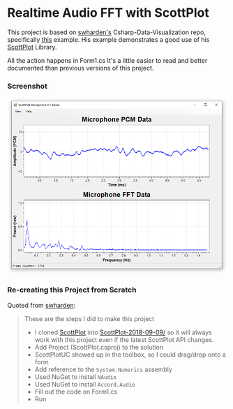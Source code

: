 # Realtime Audio FFT with ScottPlot

This project is based on [swharden's](https://github.com/swharden) Csharp-Data-Visualization repo, specifically [this](https://github.com/swharden/Csharp-Data-Visualization/tree/master/projects/18-09-19_microphone_FFT_revisited) example. His example demonstrates a good use of his [ScottPlot](https://github.com/swharden/ScottPlot) Library.

All the action happens in Form1.cs It's a little easier to read and better documented than previous versions of this project.

### Screenshot
![](screenshot.png)

### Re-creating this Project from Scratch
Quoted from [swharden](https://github.com/swharden):

> These are the steps I did to make this project
> * I cloned [ScottPlot](https://github.com/swharden/ScottPlot) into [ScottPlot-2018-09-09/](ScottPlot-2018-09-09) so it will always work with this project even if the latest ScottPlot API changes.
> * Add Project (ScottPlot.csproj) to the solution
> * ScottPlotUC showed up in the toolbox, so I could drag/drop onto a form
> * Add reference to the `System.Numerics` assembly
> * Used NuGet to install `NAudio`
> * Used NuGet to install `Accord.Audio`
> * Fill out the code on Form1.cs
> * Run
